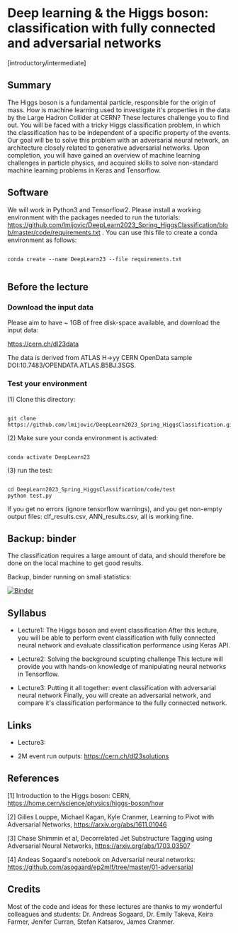 # Deep learning & the Higgs boson: classification with fully connected and adversarial networks

[introductory/intermediate]

## Summary

The Higgs boson is a fundamental particle, responsible for the origin of mass. How is machine learning used to investigate it's properties in the data by the Large Hadron Collider at CERN? These lectures challenge you to find out. You will be faced with a tricky Higgs classification problem, in which the classification has to be independent of a specific property of the events. Our goal will be to solve this problem with an adversarial neural network, an architecture closely related to generative adversarial networks. Upon completion, you will have gained an overview of machine learning challenges in particle physics, and acquired skills to solve non-standard machine learning problems in Keras and Tensorflow. 

## Software 

We will work in Python3 and Tensorflow2. Please install a working environment with the packages needed to run the tutorials: https://github.com/lmijovic/DeepLearn2023_Spring_HiggsClassification/blob/master/code/requirements.txt . You can use this file to create a conda environment as follows:


```

conda create --name DeepLearn23 --file requirements.txt 


```


## Before the lecture 

### Download the input data 

Please aim to have ~ 1GB of free disk-space available, and download the input data:
 
https://cern.ch/dl23data

The data is derived from ATLAS H->yy CERN OpenData sample DOI:10.7483/OPENDATA.ATLAS.B5BJ.3SGS.

### Test your environment 

(1) Clone this directory: 

```

git clone https://github.com/lmijovic/DeepLearn2023_Spring_HiggsClassification.git 

```

(2) Make sure your conda environment is activated:

```

conda activate DeepLearn23

```

(3) run the test: 

```

cd DeepLearn2023_Spring_HiggsClassification/code/test
python test.py 

```

If you get no errors (ignore tensorflow warnings), and you get non-empty output files: clf_results.csv, ANN_results.csv, all is working fine.

## Backup: binder

The classification requires a large amount of data, and should therefore be done on the local machine to get good results. 

Backup, binder running on small statistics: 

[![Binder](https://mybinder.org/badge_logo.svg)](https://mybinder.org/v2/gh/lmijovic/test_binder_dl23/HEAD)


## Syllabus 

- Lecture1: The Higgs boson and event classification
After this lecture, you will be able to perform event classification with fully connected neural network and evaluate classification performance using Keras API.

- Lecture2: Solving the background sculpting challenge
This lecture will provide you with hands-on knowledge of manipulating neural networks in Tensorflow.

- Lecture3: Putting it all together: event classification with adversarial neural network
Finally, you will create an adversarial network, and compare it's classification performance to the fully connected network.

## Links

- Lecture3: 
* 2M event run outputs: https://cern.ch/dl23solutions

## References 

[1] Introduction to the Higgs boson: CERN, https://home.cern/science/physics/higgs-boson/how

[2] Gilles Louppe, Michael Kagan, Kyle Cranmer, Learning to Pivot with Adversarial Networks, https://arxiv.org/abs/1611.01046

[3] Chase Shimmin et al, Decorrelated Jet Substructure Tagging using Adversarial Neural Networks, https://arxiv.org/abs/1703.03507

[4] Andeas Sogaard's notebook on Adversarial neural networks: https://github.com/asogaard/ep2mlf/tree/master/01-adversarial

## Credits

Most of the code and ideas for these lectures are thanks to my wonderful colleagues and students: Dr. Andreas Sogaard, Dr. Emily Takeva, Keira Farmer, Jenifer Curran, Stefan Katsarov, James Cranmer. 
